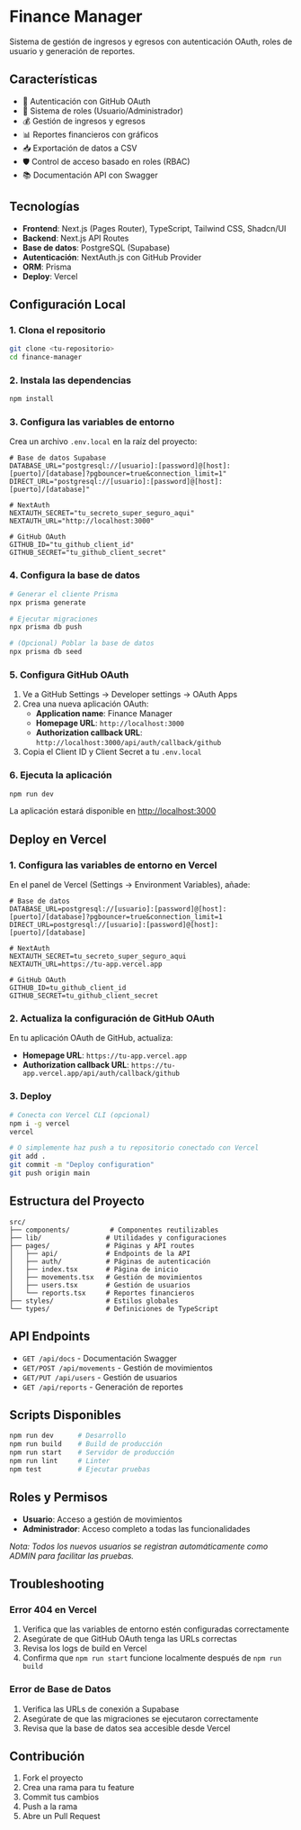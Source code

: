 # Finance Manager

Sistema de gestión de ingresos y egresos con autenticación OAuth, roles de usuario y generación de reportes.

## Características

- 🔐 Autenticación con GitHub OAuth
- 👥 Sistema de roles (Usuario/Administrador)
- 💰 Gestión de ingresos y egresos
- 📊 Reportes financieros con gráficos
- 📥 Exportación de datos a CSV
- 🛡️ Control de acceso basado en roles (RBAC)
- 📚 Documentación API con Swagger

## Tecnologías

- **Frontend**: Next.js (Pages Router), TypeScript, Tailwind CSS, Shadcn/UI
- **Backend**: Next.js API Routes
- **Base de datos**: PostgreSQL (Supabase)
- **Autenticación**: NextAuth.js con GitHub Provider
- **ORM**: Prisma
- **Deploy**: Vercel

## Configuración Local

### 1. Clona el repositorio

```bash
git clone <tu-repositorio>
cd finance-manager
```

### 2. Instala las dependencias

```bash
npm install
```

### 3. Configura las variables de entorno

Crea un archivo `.env.local` en la raíz del proyecto:

```env
# Base de datos Supabase
DATABASE_URL="postgresql://[usuario]:[password]@[host]:[puerto]/[database]?pgbouncer=true&connection_limit=1"
DIRECT_URL="postgresql://[usuario]:[password]@[host]:[puerto]/[database]"

# NextAuth
NEXTAUTH_SECRET="tu_secreto_super_seguro_aqui"
NEXTAUTH_URL="http://localhost:3000"

# GitHub OAuth
GITHUB_ID="tu_github_client_id"
GITHUB_SECRET="tu_github_client_secret"
```

### 4. Configura la base de datos

```bash
# Generar el cliente Prisma
npx prisma generate

# Ejecutar migraciones
npx prisma db push

# (Opcional) Poblar la base de datos
npx prisma db seed
```

### 5. Configura GitHub OAuth

1. Ve a GitHub Settings → Developer settings → OAuth Apps
2. Crea una nueva aplicación OAuth:
   - **Application name**: Finance Manager
   - **Homepage URL**: `http://localhost:3000`
   - **Authorization callback URL**: `http://localhost:3000/api/auth/callback/github`
3. Copia el Client ID y Client Secret a tu `.env.local`

### 6. Ejecuta la aplicación

```bash
npm run dev
```

La aplicación estará disponible en [http://localhost:3000](http://localhost:3000)

## Deploy en Vercel

### 1. Configura las variables de entorno en Vercel

En el panel de Vercel (Settings → Environment Variables), añade:

```env
# Base de datos
DATABASE_URL=postgresql://[usuario]:[password]@[host]:[puerto]/[database]?pgbouncer=true&connection_limit=1
DIRECT_URL=postgresql://[usuario]:[password]@[host]:[puerto]/[database]

# NextAuth
NEXTAUTH_SECRET=tu_secreto_super_seguro_aqui
NEXTAUTH_URL=https://tu-app.vercel.app

# GitHub OAuth
GITHUB_ID=tu_github_client_id
GITHUB_SECRET=tu_github_client_secret
```

### 2. Actualiza la configuración de GitHub OAuth

En tu aplicación OAuth de GitHub, actualiza:
- **Homepage URL**: `https://tu-app.vercel.app`
- **Authorization callback URL**: `https://tu-app.vercel.app/api/auth/callback/github`

### 3. Deploy

```bash
# Conecta con Vercel CLI (opcional)
npm i -g vercel
vercel

# O simplemente haz push a tu repositorio conectado con Vercel
git add .
git commit -m "Deploy configuration"
git push origin main
```

## Estructura del Proyecto

```
src/
├── components/          # Componentes reutilizables
├── lib/                # Utilidades y configuraciones
├── pages/              # Páginas y API routes
│   ├── api/            # Endpoints de la API
│   ├── auth/           # Páginas de autenticación
│   ├── index.tsx       # Página de inicio
│   ├── movements.tsx   # Gestión de movimientos
│   ├── users.tsx       # Gestión de usuarios
│   └── reports.tsx     # Reportes financieros
├── styles/             # Estilos globales
└── types/              # Definiciones de TypeScript
```

## API Endpoints

- `GET /api/docs` - Documentación Swagger
- `GET/POST /api/movements` - Gestión de movimientos
- `GET/PUT /api/users` - Gestión de usuarios
- `GET /api/reports` - Generación de reportes

## Scripts Disponibles

```bash
npm run dev      # Desarrollo
npm run build    # Build de producción
npm run start    # Servidor de producción
npm run lint     # Linter
npm test         # Ejecutar pruebas
```

## Roles y Permisos

- **Usuario**: Acceso a gestión de movimientos
- **Administrador**: Acceso completo a todas las funcionalidades

*Nota: Todos los nuevos usuarios se registran automáticamente como ADMIN para facilitar las pruebas.*

## Troubleshooting

### Error 404 en Vercel

1. Verifica que las variables de entorno estén configuradas correctamente
2. Asegúrate de que GitHub OAuth tenga las URLs correctas
3. Revisa los logs de build en Vercel
4. Confirma que `npm run start` funcione localmente después de `npm run build`

### Error de Base de Datos

1. Verifica las URLs de conexión a Supabase
2. Asegúrate de que las migraciones se ejecutaron correctamente
3. Revisa que la base de datos sea accesible desde Vercel

## Contribución

1. Fork el proyecto
2. Crea una rama para tu feature
3. Commit tus cambios
4. Push a la rama
5. Abre un Pull Request
